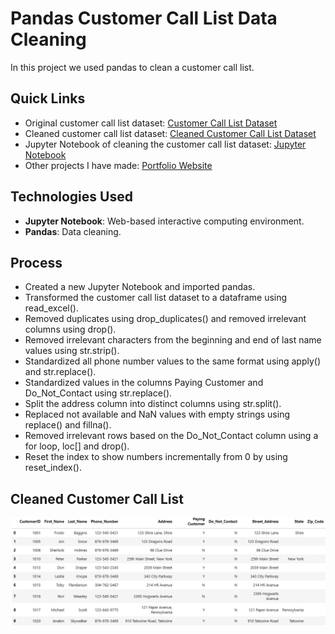 # Pandas Customer Call List Data Cleaning
In this project we used pandas to clean a customer call list. 

## Quick Links
- Original customer call list dataset: [Customer Call List Dataset](customer_call_list.xlsx)
- Cleaned customer call list dataset: [Cleaned Customer Call List Dataset](cleaned_customer_call_list)
- Jupyter Notebook of cleaning the customer call list dataset: [Jupyter Notebook](customer_call_list_data_cleaning_project.ipynb)
- Other projects I have made: [Portfolio Website](https://lucashoffschmidt.github.io/)

## Technologies Used
- **Jupyter Notebook**: Web-based interactive computing environment. 
- **Pandas**: Data cleaning.

## Process
- Created a new Jupyter Notebook and imported pandas.
- Transformed the customer call list dataset to a dataframe using read_excel().
- Removed duplicates using drop_duplicates() and removed irrelevant columns using drop().
- Removed irrelevant characters from the beginning and end of last name values using str.strip().
- Standardized all phone number values to the same format using apply() and str.replace().
- Standardized values in the columns Paying Customer and Do_Not_Contact using str.replace().
- Split the address column into distinct columns using str.split().
- Replaced not available and NaN values with empty strings using replace() and fillna().
- Removed irrelevant rows based on the Do_Not_Contact column using a for loop, loc[] and drop().
- Reset the index to show numbers incrementally from 0 by using reset_index().

## Cleaned Customer Call List
![Cleaned Customer Call List](cleaned_customer_call_list.png)
